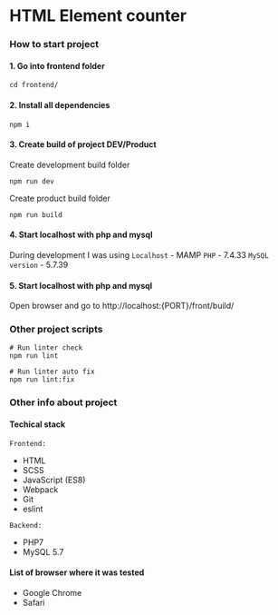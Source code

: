 # HTML Element counter

### How to start project

#### 1. Go into frontend folder

```
cd frontend/
```

#### 2. Install all dependencies

```
npm i
```

#### 3. Create build of project DEV/Product

Create development build folder

```
npm run dev
```

Create product build folder

```
npm run build
```

#### 4. Start localhost with php and mysql

During development I was using
`Localhost` - MAMP
`PHP` - 7.4.33
`MySQL version` - 5.7.39

#### 5. Start localhost with php and mysql

Open browser and go to http://localhost:{PORT}/front/build/

### Other project scripts

```
# Run linter check
npm run lint

# Run linter auto fix
npm run lint:fix
```

### Other info about project

#### Techical stack

`Frontend:`

- HTML
- SCSS
- JavaScript (ES8)
- Webpack
- Git
- eslint

`Backend:`

- PHP7
- MySQL 5.7

#### List of browser where it was tested

- Google Chrome
- Safari
